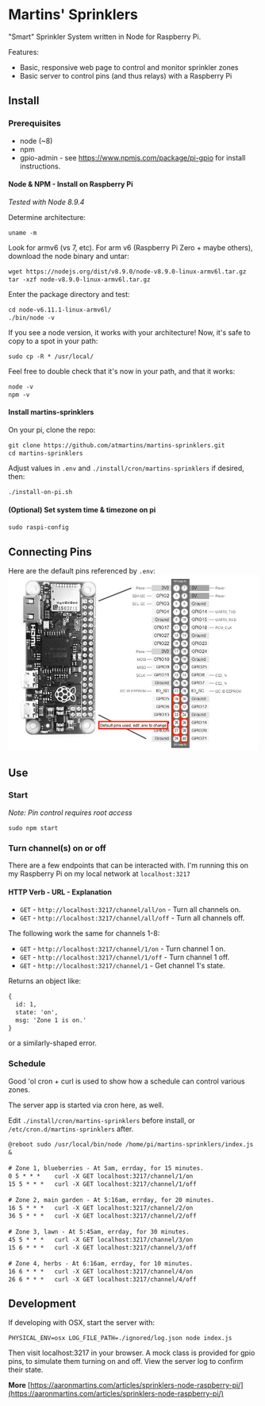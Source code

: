 # Martins' Sprinklers
"Smart" Sprinkler System written in Node for Raspberry Pi.

Features:

- Basic, responsive web page to control and monitor sprinkler zones
- Basic server to control pins (and thus relays) with a Raspberry Pi

## Install
### Prerequisites
* node (~8)
* npm
* gpio-admin - see https://www.npmjs.com/package/pi-gpio for install instructions.

#### Node & NPM - Install on Raspberry Pi
*Tested with Node 8.9.4*

Determine architecture:

    uname -m

Look for armv6 (vs 7, etc). For arm v6 (Raspberry Pi Zero + maybe others), download the node binary and untar:

    wget https://nodejs.org/dist/v8.9.0/node-v8.9.0-linux-armv6l.tar.gz
    tar -xzf node-v8.9.0-linux-armv6l.tar.gz

Enter the package directory and test:

    cd node-v6.11.1-linux-armv6l/
    ./bin/node -v

If you see a node version, it works with your architecture! Now, it's safe to copy to a spot in your path:

    sudo cp -R * /usr/local/

Feel free to double check that it's now in your path, and that it works:

    node -v
    npm -v


#### Install martins-sprinklers
On your pi, clone the repo:

    git clone https://github.com/atmartins/martins-sprinklers.git
    cd martins-sprinklers

Adjust values in `.env` and `./install/cron/martins-sprinklers` if desired, then:

    ./install-on-pi.sh

#### (Optional) Set system time & timezone on pi

    sudo raspi-config


## Connecting Pins
Here are the default pins referenced by `.env`:
![rpi pinout](./rpi-pinout.png "rpi-pinout.png")


## Use
### Start
*Note: Pin control requires root access*

    sudo npm start


### Turn channel(s) on or off
There are a few endpoints that can be interacted with. I'm running this on my Raspberry Pi on my local network at `localhost:3217`

#### HTTP Verb  - URL - Explanation
* `GET` - `http://localhost:3217/channel/all/on` - Turn all channels on.
* `GET` - `http://localhost:3217/channel/all/off` - Turn all channels off.

The following work the same for channels 1-8:
* `GET` - `http://localhost:3217/channel/1/on` - Turn channel 1 on.
* `GET` - `http://localhost:3217/channel/1/off` - Turn channel 1 off.
* `GET` - `http://localhost:3217/channel/1` - Get channel 1's state.

Returns an object like:

    {
      id: 1,
      state: 'on',
      msg: 'Zone 1 is on.'
    }

or a similarly-shaped error.


### Schedule
Good 'ol cron + curl is used to show how a schedule can control various zones.

The server app is started via cron here, as well.

Edit `./install/cron/martins-sprinklers` before install, or `/etc/cron.d/martins-sprinklers` after.

    @reboot sudo /usr/local/bin/node /home/pi/martins-sprinklers/index.js &

    # Zone 1, blueberries - At 5am, errday, for 15 minutes.
    0 5 * * *    curl -X GET localhost:3217/channel/1/on
    15 5 * * *   curl -X GET localhost:3217/channel/1/off

    # Zone 2, main garden - At 5:16am, errday, for 20 minutes.
    16 5 * * *   curl -X GET localhost:3217/channel/2/on
    36 5 * * *   curl -X GET localhost:3217/channel/2/off

    # Zone 3, lawn - At 5:45am, errday, for 30 minutes.
    45 5 * * *   curl -X GET localhost:3217/channel/3/on
    15 6 * * *   curl -X GET localhost:3217/channel/3/off

    # Zone 4, herbs - At 6:16am, errday, for 10 minutes.
    16 6 * * *   curl -X GET localhost:3217/channel/4/on
    26 6 * * *   curl -X GET localhost:3217/channel/4/off


## Development
If developing with OSX, start the server with:

    PHYSICAL_ENV=osx LOG_FILE_PATH=./ignored/log.json node index.js

Then visit localhost:3217 in your browser. A mock class is provided for gpio pins, to simulate them turning on and off. View the server log to confirm their state.

**More** [https://aaronmartins.com/articles/sprinklers-node-raspberry-pi/](https://aaronmartins.com/articles/sprinklers-node-raspberry-pi/)
